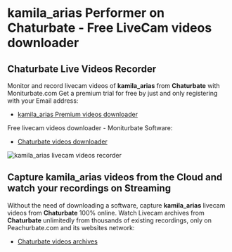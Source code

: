 # kamila_arias Performer on Chaturbate - Free LiveCam videos downloader

## Chaturbate Live Videos Recorder

Monitor and record livecam videos of **kamila_arias** from **Chaturbate** with Moniturbate.com
Get a premium trial for free by just and only registering with your Email address:
* [kamila_arias Premium videos downloader](https://moniturbate.com/request-demo-licence-key.html)

Free livecam videos downloader - Moniturbate Software:
* [Chaturbate videos downloader](https://moniturbate.com/moniturbate-download-software.html)

![kamila_arias livecam videos recorder](https://peachurnet.com/templates/moniturbate-software.png)


## Capture kamila_arias videos from the Cloud and watch your recordings on Streaming

Without the need of downloading a software, capture **kamila_arias** livecam videos from **Chaturbate** 100% online.
Watch Livecam archives from **Chaturbate** unlimitedly from thousands of existing recordings, only on Peachurbate.com and its websites network:
* [Chaturbate videos archives](https://peachurnet.com/)